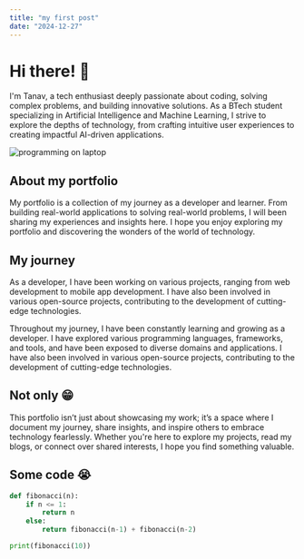 ```yaml
---
title: "my first post"
date: "2024-12-27"
---
```


# Hi there! 👋

I'm Tanav, a tech enthusiast deeply passionate about coding, solving complex problems, and building innovative solutions. As a BTech student specializing in Artificial Intelligence and Machine Learning, I strive to explore the depths of technology, from crafting intuitive user experiences to creating impactful AI-driven applications.

![programming on laptop](https://images.unsplash.com/photo-1662116137244-b7c6fdc1ac35?w=1000&auto=format&fit=crop&q=60&ixlib=rb-4.0.3&ixid=M3wxMjA3fDB8MHxzZWFyY2h8MTF8fHByb2dyYW1tZXJ8ZW58MHx8MHx8fDA%3D)

## About my portfolio

My portfolio is a collection of my journey as a developer and learner. From building real-world applications to solving real-world problems, I will been sharing my experiences and insights here. I hope you enjoy exploring my portfolio and discovering the wonders of the world of technology.

## My journey

As a developer, I have been working on various projects, ranging from web development to mobile app development. I have also been involved in various open-source projects, contributing to the development of cutting-edge technologies.

Throughout my journey, I have been constantly learning and growing as a developer. I have explored various programming languages, frameworks, and tools, and have been exposed to diverse domains and applications. I have also been involved in various open-source projects, contributing to the development of cutting-edge technologies.

## Not only 😁

This portfolio isn’t just about showcasing my work; it’s a space where I document my journey, share insights, and inspire others to embrace technology fearlessly. Whether you're here to explore my projects, read my blogs, or connect over shared interests, I hope you find something valuable.

## Some code 😭

```python
def fibonacci(n):
    if n <= 1:
        return n
    else:
        return fibonacci(n-1) + fibonacci(n-2)

print(fibonacci(10))
```
